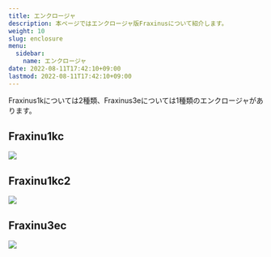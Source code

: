 ```yaml
---
title: エンクロージャ
description: 本ページではエンクロージャ版Fraxinusについて紹介します。
weight: 10
slug: enclosure
menu:
  sidebar:
    name: エンクロージャ
date: 2022-08-11T17:42:10+09:00
lastmod: 2022-08-11T17:42:10+09:00
---
```


Fraxinus1kについては2種類、Fraxinus3eについては1種類のエンクロージャがあります。

## Fraxinu1kc

![](/images/Fraxinus1kc-photo-1.jpg)

## Fraxinu1kc2

![](/images/Fraxinus1kc2-photo-1.jpg)

## Fraxinu3ec

![](/images/Fraxinus3ec-photo-1.jpg)
